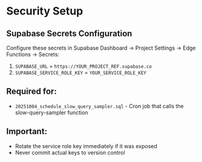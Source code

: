 # Security Setup

## Supabase Secrets Configuration

Configure these secrets in Supabase Dashboard → Project Settings → Edge Functions → Secrets:

1. `SUPABASE_URL` = `https://YOUR_PROJECT_REF.supabase.co`
2. `SUPABASE_SERVICE_ROLE_KEY` = `YOUR_SERVICE_ROLE_KEY`

## Required for:
- `20251004_schedule_slow_query_sampler.sql` - Cron job that calls the slow-query-sampler function

## Important:
- Rotate the service role key immediately if it was exposed
- Never commit actual keys to version control
